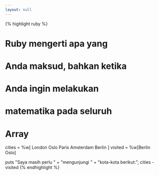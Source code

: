 ```yaml
---
layout: null
---
```


{% highlight ruby %}
# Ruby mengerti apa yang
# Anda maksud, bahkan ketika
# Anda ingin melakukan
# matematika pada seluruh
# Array
cities  = %w[ London
              Oslo
              Paris
              Amsterdam
              Berlin ]
visited = %w[Berlin Oslo]

puts "Saya masih perlu " +
     "mengunjungi " +
     "kota-kota berikut:",
     cities - visited
{% endhighlight %}
